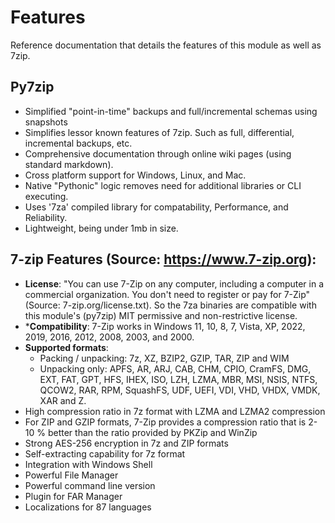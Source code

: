# Features
Reference documentation that details the features of this module as well as 7zip.

## Py7zip
- Simplified "point-in-time" backups and full/incremental schemas using snapshots
- Simplifies lessor known features of 7zip. Such as full, differential, incremental backups, etc.
- Comprehensive documentation through online wiki pages (using standard markdown).
- Cross platform support for Windows, Linux, and Mac.
- Native "Pythonic" logic removes need for additional libraries or CLI executing.
- Uses '7za' compiled library for compatability, Performance, and Reliability.
- Lightweight, being under 1mb in size.

## 7-zip Features (Source: https://www.7-zip.org):
- **License**: "You can use 7-Zip on any computer, including a computer in a commercial organization. 
  You don't need to register or pay for 7-Zip" (Source: 7-zip.org/license.txt). So the 7za binaries 
  are compatible with this module's (py7zip) MIT permissive and non-restrictive license.
- ***Compatibility**: 7-Zip works in Windows 11, 10, 8, 7, Vista, XP, 2022, 2019, 2016, 2012, 2008, 2003, and 2000.
- **Supported formats**:
  - Packing / unpacking: 7z, XZ, BZIP2, GZIP, TAR, ZIP and WIM
  - Unpacking only: APFS, AR, ARJ, CAB, CHM, CPIO, CramFS, DMG, EXT, FAT, GPT, HFS, IHEX, ISO, LZH, LZMA, MBR, MSI, 
    NSIS, NTFS, QCOW2, RAR, RPM, SquashFS, UDF, UEFI, VDI, VHD, VHDX, VMDK, XAR and Z.
- High compression ratio in 7z format with LZMA and LZMA2 compression
- For ZIP and GZIP formats, 7-Zip provides a compression ratio that is 2-10 % better than the ratio provided by 
  PKZip and WinZip
- Strong AES-256 encryption in 7z and ZIP formats
- Self-extracting capability for 7z format
- Integration with Windows Shell
- Powerful File Manager
- Powerful command line version
- Plugin for FAR Manager
- Localizations for 87 languages